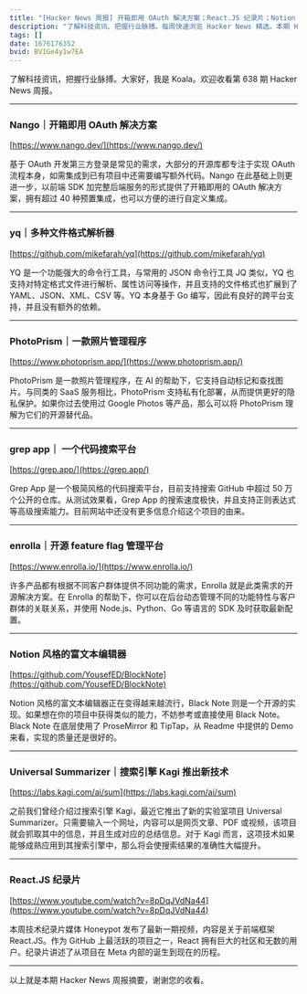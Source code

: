 ```yaml
---
title: "[Hacker News 周报] 开箱即用 OAuth 解决方案；React.JS 纪录片；Notion 风格的富文本编辑器"
description: "了解科技资讯、把握行业脉搏。每周快速浏览 Hacker News 精选。本期 Hacker Newsletter 地址：https://mailchi.mp/hackernewsletter/638"
tags: []
date: 1676176352
bvid: BV1Ge4y1w7EA
---
```

了解科技资讯，把握行业脉搏。大家好，我是 Koala。欢迎收看第 638 期 Hacker News 周报。

---

### Nango｜开箱即用 OAuth 解决方案
[https://www.nango.dev/](https://www.nango.dev/)

基于 OAuth 开发第三方登录是常见的需求，大部分的开源库都专注于实现 OAuth 流程本身，如需集成到已有项目中还需要编写额外代码。Nango 在此基础上则更进一步，以前端 SDK 加完整后端服务的形式提供了开箱即用的 OAuth 解决方案，拥有超过 40 种预置集成，也可以方便的进行自定义集成。

---

### yq｜多种文件格式解析器
[https://github.com/mikefarah/yq](https://github.com/mikefarah/yq)

YQ 是一个功能强大的命令行工具，与常用的 JSON 命令行工具 JQ 类似，YQ 也支持对特定格式文件进行解析、属性访问等操作，并且支持的文件格式也扩展到了 YAML、JSON、XML、CSV 等。YQ 本身基于 Go 编写，因此有良好的跨平台支持，并且没有额外的依赖。

---

### PhotoPrism｜一款照片管理程序
[https://www.photoprism.app/](https://www.photoprism.app/)

PhotoPrism 是一款照片管理程序，在 AI 的帮助下，它支持自动标记和查找图片。与同类的 SaaS 服务相比，PhotoPrism 支持私有化部署，从而提供更好的隐私保护。如果你过去使用过 Google Photos 等产品，那么可以将 PhotoPrism 理解为它们的开源替代品。

---

### grep app｜ 一个代码搜索平台
[https://grep.app/](https://grep.app/)

Grep App 是一个极简风格的代码搜索平台，目前支持搜索 GitHub 中超过 50 万个公开的仓库。从测试效果看，Grep App 的搜索速度极快，并且支持正则表达式等高级搜索能力。目前网站中还没有更多信息介绍这个项目的由来。

---

### enrolla｜开源 feature flag 管理平台
[https://www.enrolla.io/](https://www.enrolla.io/)

许多产品都有根据不同客户群体提供不同功能的需求，Enrolla 就是此类需求的开源解决方案。在 Enrolla 的帮助下，你可以在后台动态管理不同的功能特性与客户群体的关联关系，并使用 Node.js、Python、Go 等语言的 SDK 及时获取最新配置。

---

### Notion 风格的富文本编辑器
[https://github.com/YousefED/BlockNote](https://github.com/YousefED/BlockNote)

Notion 风格的富文本编辑器正在变得越来越流行，Black Note 则是一个开源的实现。如果想在你的项目中获得类似的能力，不妨参考或直接使用 Black Note。Black Note 在底层使用了 ProseMirror 和 TipTap，从 Readme 中提供的 Demo 来看，实现的质量还是很好的。

---

### Universal Summarizer｜搜索引擎 Kagi 推出新技术
[https://labs.kagi.com/ai/sum](https://labs.kagi.com/ai/sum)

之前我们曾经介绍过搜索引擎 Kagi，最近它推出了新的实验室项目 Universal Summarizer。只需要输入一个网址，内容可以是网页文章、PDF 或视频，该项目就会抓取其中的信息，并且生成对应的总结信息。对于 Kagi 而言，这项技术如果能够成熟应用到其搜索引擎中，那么将会使搜索结果的准确性大幅提升。

---

### React.JS 纪录片
[https://www.youtube.com/watch?v=8pDqJVdNa44](https://www.youtube.com/watch?v=8pDqJVdNa44)

本周技术纪录片媒体 Honeypot 发布了最新一期视频，内容是关于前端框架 React.JS。作为 GitHub 上最活跃的项目之一，React 拥有巨大的社区和无数的用户。纪录片讲述了从项目在 Meta 内部的诞生到现在的历程。

---

以上就是本期 Hacker News 周报摘要，谢谢您的收看。


